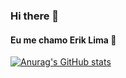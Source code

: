 ### Hi there 👋

#### Eu me chamo Erik Lima 👋

[![Anurag's GitHub stats](https://github-readme-stats.vercel.app/api?username=Erik-EFL)](https://github.com/Erik-EFL/github-readme-stats)

